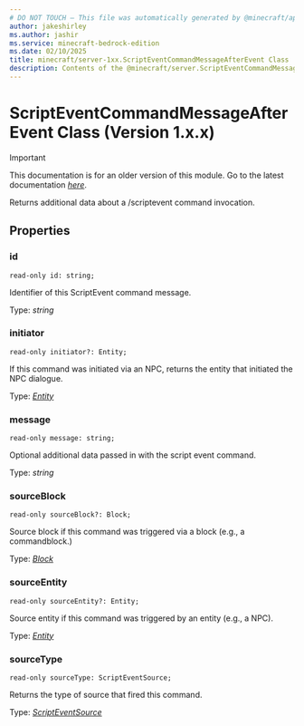 ```yaml
---
# DO NOT TOUCH — This file was automatically generated by @minecraft/api-docs-generator, to report problems file an issue at https://github.com/Mojang/minecraft-scripting-libraries
author: jakeshirley
ms.author: jashir
ms.service: minecraft-bedrock-edition
ms.date: 02/10/2025
title: minecraft/server-1xx.ScriptEventCommandMessageAfterEvent Class
description: Contents of the @minecraft/server.ScriptEventCommandMessageAfterEvent class (Version 1.x.x).
---
```

# ScriptEventCommandMessageAfterEvent Class (Version 1.x.x)

> [!IMPORTANT]
> This documentation is for an older version of this module. Go to the latest documentation [*here*](../../../scriptapi/minecraft/server/ScriptEventCommandMessageAfterEvent.md).

Returns additional data about a /scriptevent command invocation.

## Properties

### **id**
`read-only id: string;`

Identifier of this ScriptEvent command message.

Type: *string*

### **initiator**
`read-only initiator?: Entity;`

If this command was initiated via an NPC, returns the entity that initiated the NPC dialogue.

Type: [*Entity*](Entity.md)

### **message**
`read-only message: string;`

Optional additional data passed in with the script event command.

Type: *string*

### **sourceBlock**
`read-only sourceBlock?: Block;`

Source block if this command was triggered via a block (e.g., a commandblock.)

Type: [*Block*](Block.md)

### **sourceEntity**
`read-only sourceEntity?: Entity;`

Source entity if this command was triggered by an entity (e.g., a NPC).

Type: [*Entity*](Entity.md)

### **sourceType**
`read-only sourceType: ScriptEventSource;`

Returns the type of source that fired this command.

Type: [*ScriptEventSource*](ScriptEventSource.md)
